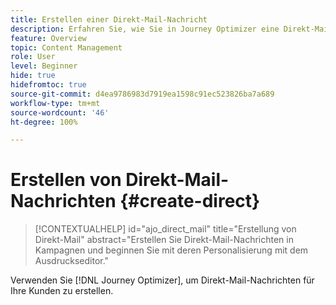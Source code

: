 ```yaml
---
title: Erstellen einer Direkt-Mail-Nachricht
description: Erfahren Sie, wie Sie in Journey Optimizer eine Direkt-Mail-Nachricht erstellen
feature: Overview
topic: Content Management
role: User
level: Beginner
hide: true
hidefromtoc: true
source-git-commit: d4ea9786983d7919ea1598c91ec523826ba7a689
workflow-type: tm+mt
source-wordcount: '46'
ht-degree: 100%

---
```


# Erstellen von Direkt-Mail-Nachrichten {#create-direct}

>[!CONTEXTUALHELP]
>id="ajo_direct_mail"
>title="Erstellung von Direkt-Mail"
>abstract="Erstellen Sie Direkt-Mail-Nachrichten in Kampagnen und beginnen Sie mit deren Personalisierung mit dem Ausdruckseditor."

Verwenden Sie [!DNL Journey Optimizer], um Direkt-Mail-Nachrichten für Ihre Kunden zu erstellen.
